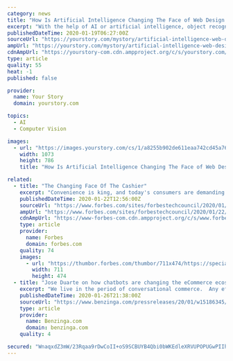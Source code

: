 ```yaml
---
category: news
title: "How Is Artificial Intelligence Changing The Face of Web Design and Development?"
excerpt: "With the help of AI or artificial intelligence, object recognition, deep learning, and image grading will be more accurate. Artificial intelligence or machine learning applications are able to help web app developers face problems related to coding, security, user experience, quality analysis and much more. Businesses all across the globe will ..."
publishedDateTime: 2020-01-19T06:27:00Z
sourceUrl: "https://yourstory.com/mystory/artificial-intelligence-web-design-development"
ampUrl: "https://yourstory.com/mystory/artificial-intelligence-web-design-development/amp"
cdnAmpUrl: "https://yourstory-com.cdn.ampproject.org/c/s/yourstory.com/mystory/artificial-intelligence-web-design-development/amp"
type: article
quality: 55
heat: -1
published: false

provider:
  name: Your Story
  domain: yourstory.com

topics:
  - AI
  - Computer Vision

images:
  - url: "https://images.yourstory.com/cs/1/a8255b902de611eaa742cd45a762896a/AI-for-enterprise-Apps-1579071380502.jpg?fm=png&auto=format"
    width: 1073
    height: 786
    title: "How Is Artificial Intelligence Changing The Face of Web Design and Development?"

related:
  - title: "The Changing Face Of The Cashier"
    excerpt: "Convenience is king, and today's consumers are demanding a frictionless, omnichannel in-store experience that is personalized and efficient."
    publishedDateTime: 2020-01-22T12:56:00Z
    sourceUrl: "https://www.forbes.com/sites/forbestechcouncil/2020/01/22/the-changing-face-of-the-cashier/"
    ampUrl: "https://www.forbes.com/sites/forbestechcouncil/2020/01/22/the-changing-face-of-the-cashier/amp/"
    cdnAmpUrl: "https://www-forbes-com.cdn.ampproject.org/c/s/www.forbes.com/sites/forbestechcouncil/2020/01/22/the-changing-face-of-the-cashier/amp/"
    type: article
    provider:
      name: Forbes
      domain: forbes.com
    quality: 74
    images:
      - url: "https://thumbor.forbes.com/thumbor/711x474/https://specials-images.forbesimg.com/dam/imageserve/1152642020/960x0.jpg?fit=scale"
        width: 711
        height: 474
  - title: "Jose Duarte on how chatbots are changing the eCommerce ecosystem"
    excerpt: "We live in the period of conversational commerce.  Any effective eCommerce business will probably incorporate chatbots as a major aspect of their foundation for driving deals and improving client care."
    publishedDateTime: 2020-01-26T21:38:00Z
    sourceUrl: "https://www.benzinga.com/pressreleases/20/01/w15186345/jose-duarte-on-how-chatbots-are-changing-the-ecommerce-ecosystem"
    type: article
    provider:
      name: Benzinga.com
      domain: benzinga.com
    quality: 4

secured: "WnaqxdZ3mW/23Rqaa9rDwCoII+oS9SCBUYB4Qbi0bWKEdleXRVUPOPUGwPIIhzoKzZmjqPZg83UpyVz29EKzUDpXv1RjwQez0c6UbSh4e4JofE0rkBQyHjbtQWrbJjjIrbyyCrMOWRcpgP5J0SgrNdD8jv8l58B+n1950cDTBAL4hWxsNezeO+k/KjKPZ4dABQvXIOR0klHNBCp2oU+C2e68C4MBCVsSFWWJMsU4RFyb8hsMvLmpfmQnS4qW/OmAwF3haa3BOmImJenabmSgWMLUQdNvYhRwy3m7iUXwSpwsWsavP8ec0TI+3zjUB41CXf96vOZ02VgBN/mhQERxk0bSluw01QJL0LPmr4/6ZMoP8jF/7Lbj3Hknh03UAMlHzUuo38OMsyFQSl+njFCyWNZv1ZI+/PCLCQXvn2fEU2dEbBlaavm530ULD9Sd+BFeD3jOpYcZSxIQWXzh827bow==;iHu7wEtIRwcCtShdrtZl7Q=="
---
```


